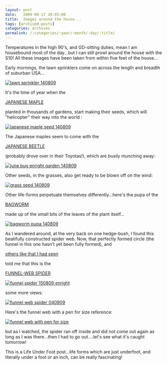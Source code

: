 ```yaml
---
layout: post
date:	2009-08-17 10:03:00
title:  Images around the house...
tags: [archived-posts]
categories: archives
permalink: /:categories/:year/:month/:day/:title/
---
```

Temperatures in the high 90's, and GD-sitting duties, mean I am housebound most of the day...but I can still prowl around the house with the S10! All these images have been taken  from within five feet of the house...

Early mornings, the lawn sprinklers come on across the length and breadth of suburban USA...

<a href="http://s562.photobucket.com/albums/ss67/pugaippadam/?action=view&current=IMG_4344.jpg" target="_blank"><img src="http://i562.photobucket.com/albums/ss67/pugaippadam/IMG_4344.jpg" border="0" alt="lawn sprinkler 140809"></a>

<lj-cut text="wings, houses, six legs and more...">


It's the time of year when the

<a href="http://en.wikipedia.org/wiki/Acer_palmatum"> JAPANESE MAPLE </a>

planted in thousands of gardens, start making their seeds, which will "helicopter" their way into the world :


<a href="http://s562.photobucket.com/albums/ss67/pugaippadam/?action=view&current=IMG_4352.jpg" target="_blank"><img src="http://i562.photobucket.com/albums/ss67/pugaippadam/IMG_4352.jpg" border="0" alt="japanese maple seed 140809"></a>

The Japanese maples seem to come with the 

<a href="
http://gardening.about.com/od/gardenproblems/a/Japanese_Beetle.htm"> JAPANESE BEETLE</a>

 (probably drove over in their Toyotas!), which are busily munching away:


<a href="http://s562.photobucket.com/albums/ss67/pugaippadam/?action=view&current=IMG_4361.jpg" target="_blank"><img src="http://i562.photobucket.com/albums/ss67/pugaippadam/IMG_4361.jpg" border="0" alt="june bug enright garden 140809"></a>


Other seeds, in the grasses, also get ready to be blown off on the wind:


<a href="http://s562.photobucket.com/albums/ss67/pugaippadam/?action=view&current=IMG_4368.jpg" target="_blank"><img src="http://i562.photobucket.com/albums/ss67/pugaippadam/IMG_4368.jpg" border="0" alt="grass seed 140809"></a>


Other life-forms perpetuate themselves differently...here's the pupa of the 

<a href="http://en.wikipedia.org/wiki/Evergreen_bagworm"> BAGWORM </a>

made up of the small bits of the leaves of the plant itself...

<a href="http://s562.photobucket.com/albums/ss67/pugaippadam/?action=view&current=IMG_4351.jpg" target="_blank"><img src="http://i562.photobucket.com/albums/ss67/pugaippadam/IMG_4351.jpg" border="0" alt="bagworm pupa 140809"></a>


</lj-cut>

As I wandered around, at the very back on one hedge-bush, I found this beatifully constructed spider web. Now, that perfectly formed circle (the funnel in this one hasn't yet been fully formed), and 

<a href="http://deponti.livejournal.com/557441.html"> others like that I had seen </a>

 told me that this is the

<a href="http://mdc.mo.gov/nathis/arthopo/mospider/kinds.htm"> FUNNEL-WEB SPIDER </a>



<a href="http://s562.photobucket.com/albums/ss67/pugaippadam/?action=view&current=IMG_4376.jpg" target="_blank"><img src="http://i562.photobucket.com/albums/ss67/pugaippadam/IMG_4376.jpg" border="0" alt="funnel spider 150809 enright"></a>


some more views:


<a href="http://s562.photobucket.com/albums/ss67/pugaippadam/?action=view&current=IMG_5829.jpg" target="_blank"><img src="http://i562.photobucket.com/albums/ss67/pugaippadam/IMG_5829.jpg" border="0" alt="funnel web spider 040909"></a>



Here's the funnel web with a pen for size reference:


<a href="http://s562.photobucket.com/albums/ss67/pugaippadam/?action=view&current=IMG_5836.jpg" target="_blank"><img src="http://i562.photobucket.com/albums/ss67/pugaippadam/IMG_5836.jpg" border="0" alt="funnel web with pen for size"></a>


but as I watched, the spider ran off inside and did not come out again as long as I was there...then I had to go out....let's see what it's caught tomorrow!

This is a Life Under Foot post...life forms which are just underfoot, and literally under a foot or an inch, can be really fascinating!
